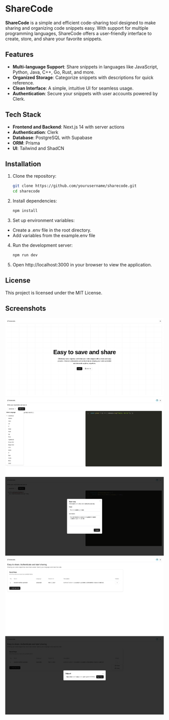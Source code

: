 # ShareCode

**ShareCode** is a simple and efficient code-sharing tool designed to make sharing and organizing code snippets easy. With support for multiple programming languages, ShareCode offers a user-friendly interface to create, store, and share your favorite snippets.

## Features

- **Multi-language Support**: Share snippets in languages like JavaScript, Python, Java, C++, Go, Rust, and more.
- **Organized Storage**: Categorize snippets with descriptions for quick reference.
- **Clean Interface**: A simple, intuitive UI for seamless usage.
- **Authentication**: Secure your snippets with user accounts powered by Clerk.

## Tech Stack

- **Frontend and Backend**: Next.js 14 with server actions
- **Authentication**: Clerk
- **Database**: PostgreSQL with Supabase
- **ORM**: Prisma
- **UI**: Tailwind and ShadCN

## Installation

1. Clone the repository:

   ```bash
   git clone https://github.com/yourusername/sharecode.git
   cd sharecode
   ```

2. Install dependencies:

   ```bash
   npm install
   ```

3. Set up environment variables:

- Create a .env file in the root directory.
- Add variables from the example.env file

4. Run the development server:

   ```bash
   npm run dev
   ```

5. Open http://localhost:3000 in your browser to view the application.

## License

This project is licensed under the MIT License.

## Screenshots

![](./readme-assets/screenshot-1.png)
![](./readme-assets/screenshot-2.png)
![](./readme-assets/screenshot-3.png)
![](./readme-assets/screenshot-4.png)
![](./readme-assets/screenshot-5.png)
